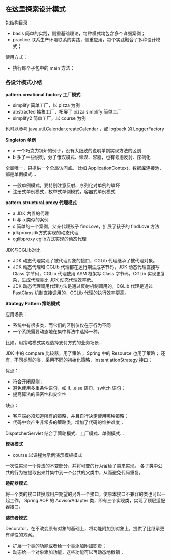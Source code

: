 ## 在这里探索设计模式

包结构目录：

- basis 简单的实践，侧重基础理论，每种模式均包含多个详细案例；
- practice 联系生产环境联系的实践，侧重应用，每个实践融合了多种设计模式；

使用方式：

- 执行每个子包中的 main 方法；

### 各设计模式小结

**pattern.creational.factory 工厂模式**

- simplify 简单工厂，以 pizza 为例
- abstracted 抽象工厂，拓展了 pizza simplify 简单工厂
- simplify2 简单工厂，以 course 为例

也可以参考 java.util.Calendar.createCalendar ，或 logback 的 LoggerFactory

**Singleton 单例**

- a 一个巧克力锅炉的例子，没有太细致的说明单例实现方法的区别
- b 多了一些说明，分了饿汉模式、懒汉、容器，也有考虑反射、序列化

全局唯一，只提供一个全局访问点。
比如 ApplicationContext、数据库连接池，都是单例模式...

- 一般单例模式，要特别注意反射、序列化对单例的破坏
- 注册式单例模式，枚举式单例模式，容器式单例模式

**pattern.structural.proxy 代理模式**

- a JDK 内置的代理
- b 与 a 类似的案例
- c 简单的一个案例，父亲代理孩子 findLove，扩展了孩子的 findLove 方法
- jdkproxy jdk方式实现的动态代理
- cglibproxy cglib方式实现的动态代理

JDK与CGLib对比
- JDK 动态代理实现了被代理对象的接口，CGLib 代理继承了被代理对象。
- JDK 动态代理和 CGLib 代理都在运行期生成字节码，JDK 动态代理直接写 Class 字节码，CGLib 代理使用 ASM 框架写 Class 字节码，CGLib 实现更复杂，生成代理类比 JDK 动态代理效率低。
- JDK 动态代理调用代理方法是通过反射机制调用的，CGLib 代理是通过 FastClass 机制直接调用的，CGLib 代理的执行效率更高。

**Strategy Pattern 策略模式**

应用场景：
 - 系统中有很多类，而它们的区别仅仅在于行为不同
 - 一个系统需要动态地在集中算法中选择一种。
 
 比如，用策略模式实现选择支付方式的业务场景...
 
 JDK 中的 compare 比较器，用了策略；
 Spring 中的 Resource 也用了策略；
 还有，不同类型的类，采用不同的初始化策略，InstantiationStrategy 接口；
 
 优点：
 
 - 符合开闭原则；
 - 避免使用多重条件语句，如 if...else 语句、switch 语句；
 - 提高算法的保密性和安全性

缺点：

- 客户端必须知道所有的策略，并且自行决定使用哪种策略；
- 代码中会产生非常多的策略类，增加了代码的维护难度；

DispatcherServlet 结合了策略模式、工厂模式、单例模式...

**模板模式**

- course 以课程为示例演示模板模式

一次性实现一个算法的不变部分，并将可变的行为留给子类来实现。
各子类中公共的行为被提取出来并集中到一个公共的父类中，从而避免代码重复。

**适配器模式**

将一个类的接口转换成用户期望的另外一个接口，使原本接口不兼容的类也可以一起工作。
Spring AOP 的 AdvisorAdapter 类，即有三个实现类，实现了顶层适配器接口。

**装饰者模式**

Decorator，在不改变原有对象的基础上，将功能附加到对象上，提供了比继承更有弹性的方案。
- 扩展一个类的功能或者给一个类添加附加职责；
- 动态给一个对象添加功能，这些功能可以再动态地撤销；
